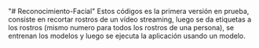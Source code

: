 "# Reconocimiento-Facial" 
Estos códigos es la primera versión en prueba, consiste en recortar rostros de un vídeo streaming, luego se da etiquetas a los rostros (mismo numero para todos los rostros de una persona), se entrenan los modelos y luego se ejecuta la aplicación usando un modelo.
